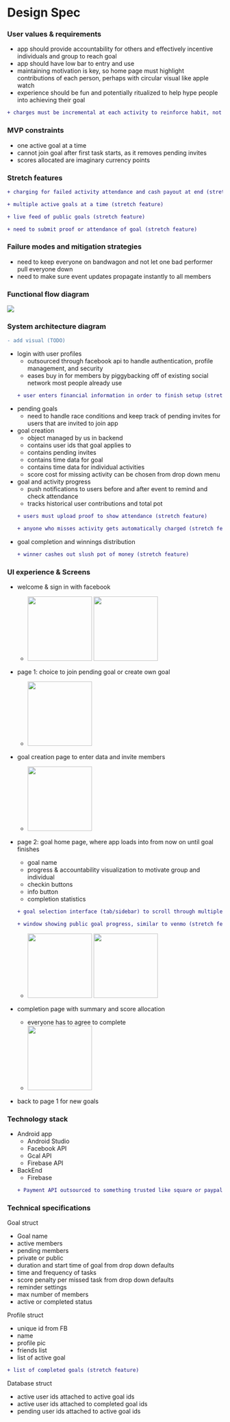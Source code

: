# Design Spec

### User values & requirements
- app should provide accountability for others and effectively incentive individuals and group to reach goal
- app should have low bar to entry and use
- maintaining motivation is key, so home page must highlight contributions of each person, perhaps with circular visual like apple watch
- experience should be fun and potentially ritualized to help hype people into achieving their goal
```diff 
+ charges must be incremental at each activity to reinforce habit, not at end (stretch feature)
```

### MVP constraints
- one active goal at a time
- cannot join goal after first task starts, as it removes pending invites
- scores allocated are imaginary currency points

### Stretch features
```diff 
+ charging for failed activity attendance and cash payout at end (stretch feature)
```
```diff 
+ multiple active goals at a time (stretch feature)
```
```diff 
+ live feed of public goals (stretch feature)
```
```diff 
+ need to submit proof or attendance of goal (stretch feature)
```

### Failure modes and mitigation strategies
- need to keep everyone on bandwagon and not let one bad performer pull everyone down
- need to make sure event updates propagate instantly to all members

### Functional flow diagram

<img src="https://docs.google.com/drawings/d/e/2PACX-1vRKIoLY0rWtWKpHmWYkfLzQMgrxeiKymKfJZ2pPpsZPfa0BfOOll6Mo_Z7qZLTTe1DI_F_d0nZT3zJ1/pub?w=960&amp;h=720">

### System architecture diagram
```diff 
- add visual (TODO)
```
- login with user profiles
  - outsourced through facebook api to handle authentication, profile management, and security
  - eases buy in for members by piggybacking off of existing social network most people already use
  ```diff 
  + user enters financial information in order to finish setup (stretch feature)
  ```
- pending goals
  - need to handle race conditions and keep track of pending invites for users that are invited to join app
- goal creation
  - object managed by us in backend
  - contains user ids that goal applies to
  - contains pending invites
  - contains time data for goal
  - contains time data for individual activities
  - score cost for missing activity can be chosen from drop down menu
- goal and activity progress
  - push notifications to users before and after event to remind and check attendance
  - tracks historical user contributions and total pot
  ```diff 
  + users must upload proof to show attendance (stretch feature)
  ```
  ```diff 
  + anyone who misses activity gets automatically charged (stretch feature)
  ```
- goal completion and winnings distribution
  ```diff 
  + winner cashes out slush pot of money (stretch feature)
  ```

### UI experience & Screens
- welcome & sign in with facebook
  - <img src="https://user-images.githubusercontent.com/38739818/56320701-8f6ef100-6119-11e9-8461-d4f69464fb43.png" width="150"/> <img src="https://user-images.githubusercontent.com/38739818/56319913-bdebcc80-6117-11e9-8809-df714488ed5a.png" width="150"/>
  
- page 1: choice to join pending goal or create own goal
  - <img src="https://user-images.githubusercontent.com/38739818/56321593-e70e5c00-611b-11e9-8844-75fafc976cbd.png" width="150"/>
  
- goal creation page to enter data and invite members
  - <img src="https://user-images.githubusercontent.com/38739818/56321747-2e94e800-611c-11e9-9601-bc9fc9227321.png" width="150"/>
  
- page 2: goal home page, where app loads into from now on until goal finishes 
  - goal name
  - progress & accountability visualization to motivate group and individual
  - checkin buttons
  - info button
  - completion statistics
  ```diff 
  + goal selection interface (tab/sidebar) to scroll through multiple active goals (stretch feature)
  ```
  ```diff 
  + window showing public goal progress, similar to venmo (stretch feature)
  ```
  - <img src="https://user-images.githubusercontent.com/38739818/56321860-6e5bcf80-611c-11e9-925f-7c4002eb5e53.png" width="150"/> <img src="https://user-images.githubusercontent.com/38739818/56322151-212c2d80-611d-11e9-9e65-815e415080b7.png" width="150"/>
  
- completion page with summary and score allocation
  - everyone has to agree to complete
  - <img src="https://user-images.githubusercontent.com/38739818/56322051-dca09200-611c-11e9-81de-ad015246bd74.png" width="150"/>
  
- back to page 1 for new goals

### Technology stack
- Android app
  - Android Studio
  - Facebook API
  - Gcal API
  - Firebase API
- BackEnd
  - Firebase
  ```diff 
  + Payment API outsourced to something trusted like square or paypal (stretch feature)
  ```
  
### Technical specifications
Goal struct
- Goal name
- active members
- pending members
- private or public
- duration and start time of goal from drop down defaults
- time and frequency of tasks
- score penalty per missed task from drop down defaults
- reminder settings
- max number of members
- active or completed status

Profile struct
- unique id from FB
- name
- profile pic
- friends list
- list of active goal
```diff 
+ list of completed goals (stretch feature)
```
  
Database struct
- active user ids attached to active goal ids
- active user ids attached to completed goal ids
- pending user ids attached to active goal ids
